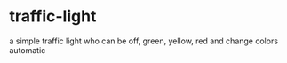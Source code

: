 ﻿# traffic-light
 
 a simple traffic light who can be off, green, yellow, red and change colors automatic
